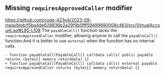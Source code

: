 ## Missing `requiresApprovedCaller` modifier
https://github.com/code-423n4/2023-09-maia/blob/f5ba4de628836b2a29f9b5fff59499690008c463/src/VirtualAccount.sol#L85-L108
The `payableCall()` function lacks the `requiresApprovedCaller` modifier, allowing anyone to call the `payableCall()` function.And it is better to use `external` when the function has no internal calls.

    - function payableCall(PayableCall[] calldata calls) public payable returns (bytes[] memory returnData) {}
    + function payableCall(PayableCall[] calldata calls) external payable requiresApprovedCaller returns (bytes[] memory returnData) {}

